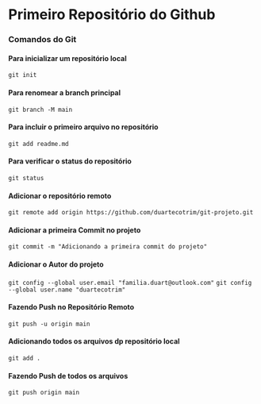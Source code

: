 # Primeiro Repositório do Github
### Comandos do Git
#### Para inicializar um repositório local
`git init`
#### Para renomear a branch principal
`git branch -M main`
#### Para incluir o primeiro arquivo no repositório
`git add readme.md`
#### Para verificar o status do repositório
`git status`
#### Adicionar o repositório remoto
`git remote add origin https://github.com/duartecotrim/git-projeto.git`
#### Adicionar a primeira Commit no projeto
`git commit -m "Adicionando a primeira commit do projeto"`
#### Adicionar o Autor do projeto
`git config --global user.email "familia.duart@outlook.com"`
`git config --global user.name "duartecotrim"`
#### Fazendo Push no Repositório Remoto
`git push -u origin main`
#### Adicionando todos os arquivos dp repositório local
`git add .`
#### Fazendo Push de todos os arquivos
`git push origin main`